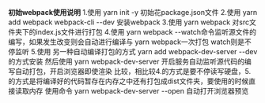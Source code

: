 **初始webpack使用说明**
1.使用 yarn init -y 初始花package.json文件
2.使用 yarn add webpack webpack-cli --dev 安装webpack
3.使用 yarn webpack 对src文件夹下的index.js文件进行打包
4.使用 yarn webpack --watch命令监听源文件的编写，如果发生改变则会自动进行编译与 yarn webpack一次打包
  watch则是不停监听
5.使用 另一种自动编译打包的方式 yarn add webpack-dev-server --dev的方式安装 然后使用 yarn webpack-dev-server
  开启服务自动监听源代码的编写自动打包，开启浏览器即使渲染
  比较，相比较4.的方式是要不停读写硬盘，5.的方式是将编译好的代码暂存在内存之中还有打包成dist文件夹，要使用的时候直接读取内存
  使用命令 yarn webpack-dev-server --open 自动打开浏览器预览 